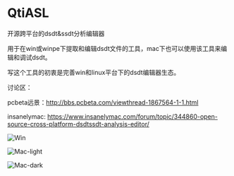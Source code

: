 # QtiASL
开源跨平台的dsdt&ssdt分析编辑器


用于在win或winpe下提取和编辑dsdt文件的工具，mac下也可以使用该工具来编辑和调试dsdt。

写这个工具的初衷是完善win和linux平台下的dsdt编辑器生态。

讨论区：

pcbeta远景：http://bbs.pcbeta.com/viewthread-1867564-1-1.html

insanelymac: https://www.insanelymac.com/forum/topic/344860-open-source-cross-platform-dsdtssdt-analysis-editor/


![Win](https://github.com/ic005k/QtiASL/blob/master/qiasl-win-light.png)

![Mac-light](https://github.com/ic005k/QtiASL/blob/master/qtiasl-mac-light.png)

![Mac-dark](https://github.com/ic005k/QtiASL/blob/master/qtisal-mac-dark.png)
